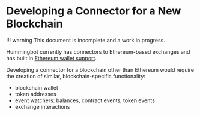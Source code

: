 # Developing a Connector for a New Blockchain

!!! warning
    This document is inocmplete and a work in progress.

Hummingbot currently has connectors to Ethereum-based exchanges and has built in [Ethereum wallet support](https://github.com/CoinAlpha/hummingbot/tree/master/hummingbot/wallet/ethereum).

Developing a connector for a blockchain other than Ethereum would require the creation of similar, blockchain-specific functionality:

- blockchain wallet
- token addresses
- event watchers: balances, contract events, token events
- exchange interactions

